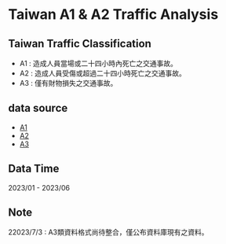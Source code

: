 # Taiwan A1 & A2 Traffic Analysis


## Taiwan Traffic Classification
- A1 :  造成人員當場或二十四小時內死亡之交通事故。
- A2 :  造成人員受傷或超過二十四小時死亡之交通事故。
- A3 :  僅有財物損失之交通事故。


## data source
- [A1](https://data.gov.tw/dataset/12818)
- [A2](https://data.gov.tw/dataset/13139)
- [A3](https://data.gov.tw/dataset/87495)


## Data Time
2023/01 - 2023/06


## Note
22023/7/3 : A3類資料格式尚待整合，僅公布資料庫現有之資料。